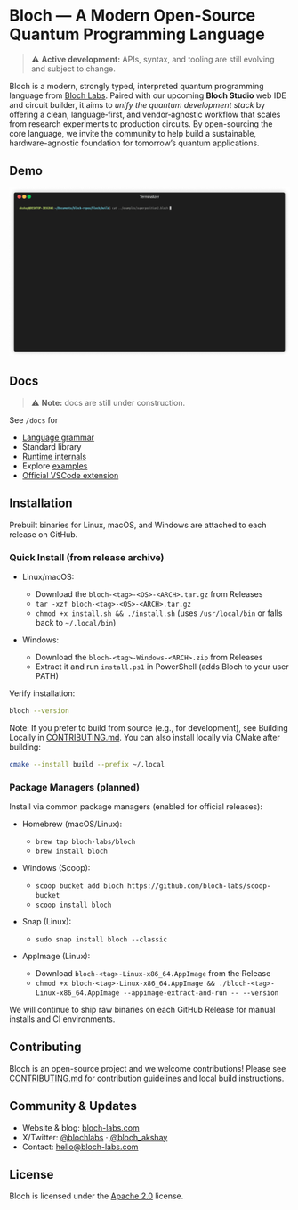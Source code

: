 # Bloch — A Modern Open-Source Quantum Programming Language
> ⚠️ **Active development:** APIs, syntax, and tooling are still evolving and subject to change.

Bloch is a modern, strongly typed, interpreted quantum programming language from [Bloch Labs](https://bloch-labs.com). Paired with our upcoming **Bloch Studio** web IDE and circuit builder, it aims to *unify the quantum development stack* by offering a clean, language‑first, and vendor‑agnostic workflow that scales from research experiments to production circuits. By open-sourcing the core language, we invite the community to help build a sustainable, hardware-agnostic foundation for tomorrow’s quantum applications.

## Demo
![Demo of `/examples/superposition2.bloch`](demo/superposition2-demo.gif)

## Docs
> ⚠️ **Note:** docs are still under construction.

See `/docs` for
- [Language grammar](docs/grammar.md)
- Standard library
- [Runtime internals](docs/compiler.md)
- Explore [examples](examples/README.md)
- [Official VSCode extension](https://github.com/bloch-labs/bloch-vscode)

## Installation

Prebuilt binaries for Linux, macOS, and Windows are attached to each release on GitHub.

### Quick Install (from release archive)

- Linux/macOS:
  - Download the `bloch-<tag>-<OS>-<ARCH>.tar.gz` from Releases
  - `tar -xzf bloch-<tag>-<OS>-<ARCH>.tar.gz`
  - `chmod +x install.sh && ./install.sh` (uses `/usr/local/bin` or falls back to `~/.local/bin`)

- Windows:
  - Download the `bloch-<tag>-Windows-<ARCH>.zip` from Releases
  - Extract it and run `install.ps1` in PowerShell (adds Bloch to your user PATH)

Verify installation:

```bash
bloch --version
```

Note: If you prefer to build from source (e.g., for development), see Building Locally in [CONTRIBUTING.md](CONTRIBUTING.md). You can also install locally via CMake after building:

```bash
cmake --install build --prefix ~/.local
```

### Package Managers (planned)

Install via common package managers (enabled for official releases):

- Homebrew (macOS/Linux):
  - `brew tap bloch-labs/bloch`
  - `brew install bloch`

- Windows (Scoop):
  - `scoop bucket add bloch https://github.com/bloch-labs/scoop-bucket`
  - `scoop install bloch`

- Snap (Linux):
  - `sudo snap install bloch --classic`

- AppImage (Linux):
  - Download `bloch-<tag>-Linux-x86_64.AppImage` from the Release
  - `chmod +x bloch-<tag>-Linux-x86_64.AppImage && ./bloch-<tag>-Linux-x86_64.AppImage --appimage-extract-and-run -- --version`

We will continue to ship raw binaries on each GitHub Release for manual installs and CI environments.

## Contributing
Bloch is an open-source project and we welcome contributions! Please see [CONTRIBUTING.md](CONTRIBUTING.md) for contribution guidelines and local build instructions.

## Community & Updates

- Website & blog: [bloch-labs.com](https://bloch-labs.com)
- X/Twitter: [@blochlabs](https://x.com/blochlabs) · [@bloch_akshay](https://x.com/bloch_akshay)
- Contact: [hello@bloch-labs.com](mailto:hello@bloch-labs.com)

## License
Bloch is licensed under the [Apache 2.0](https://www.apache.org/licenses/LICENSE-2.0) license.
